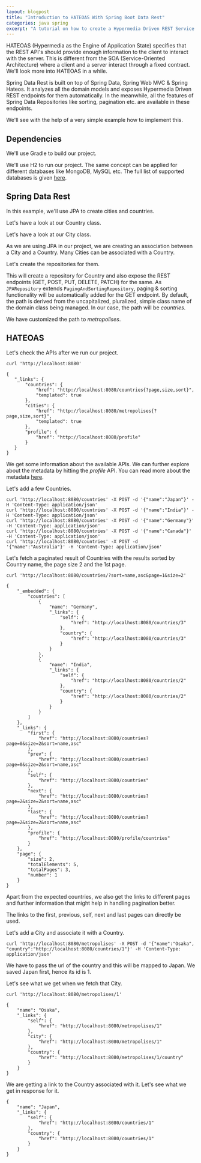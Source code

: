 ```yaml
---
layout: blogpost
title: "Introduction to HATEOAS With Spring Boot Data Rest"
categories: java spring
excerpt: "A tutorial on how to create a Hypermedia Driven REST Service using Spring Boot"
---
```


HATEOAS (Hypermedia as the Engine of Application State) specifies that the REST API's 
should provide enough information to the client to interact with the server. 
This is different from the SOA (Service-Oriented Architecture) where a client 
and a server interact through a fixed contract. We'll look more into HATEOAS in a while.

Spring Data Rest is built on top of Spring Data, Spring Web MVC & Spring Hateos. 
It analyzes all the domain models and exposes Hypermedia Driven REST endpoints 
for them automatically. In the meanwhile, all the features of Spring Data Repositories
like sorting, pagination etc. are available in these endpoints. 

We'll see with the help of a very simple example how to implement this.

## Dependencies

We'll use Gradle to build our project.

<script src="https://gist.github.com/mohitsinha/63bbced7d613c88913ffcbe8cf835054.js"></script>

We'll use H2 to run our project. The same concept can be applied for different databases 
like MongoDB, MySQL etc. The full list of supported databases is given 
[here](https://docs.spring.io/spring-data/rest/docs/current/reference/html/#getting-started.bootstrap).

## Spring Data Rest

In this example, we'll use JPA to create cities and countries.

Let's have a look at our Country class.

<script src="https://gist.github.com/mohitsinha/5133fa2253f56303c817e1247173bc99.js"></script>

Let's have a look at our City class.

<script src="https://gist.github.com/mohitsinha/32d1d95bcd90400c980ea70b7968269d.js"></script>

As we are using JPA in our project, we are creating an association between a City and a Country. 
Many Cities can be associated with a Country.

Let's create the repositories for them.

<script src="https://gist.github.com/mohitsinha/ecfa9307f01184cf04343bc818abf6a1.js"></script>

This will create a repository for Country and also expose the REST endpoints (GET, POST, PUT, DELETE, PATCH) for the same. 
As `JPARepository` extends `PagingAndSortingRepository`, paging & sorting functionality will be automatically added for the GET endpoint. 
By default, the path is derived from the uncapitalized, pluralized, simple class name of the domain class being managed. 
In our case, the path will be _countries_.

<script src="https://gist.github.com/mohitsinha/4909bfffdb1261776f054da98ce56aef.js"></script>

We have customized the path to _metropolises_.

## HATEOAS

Let's check the APIs after we run our project.

`curl 'http://localhost:8080'`

```
{
   "_links": {
       "countries": {
           "href": "http://localhost:8080/countries{?page,size,sort}",
           "templated": true
       },
       "cities": {
           "href": "http://localhost:8080/metropolises{?page,size,sort}",
           "templated": true
       },
       "profile": {
           "href": "http://localhost:8080/profile"
       }
   }
}
```
   
We get some information about the available APIs. We can further explore about the metadata by 
hitting the _profile_ API. You can read more about the metadata 
[here](https://docs.spring.io/spring-data/rest/docs/current/reference/html/#metadata).

Let's add a few Countries.

```
curl 'http://localhost:8080/countries' -X POST -d '{"name":"Japan"}' -H 'Content-Type: application/json'
curl 'http://localhost:8080/countries' -X POST -d '{"name":"India"}' -H 'Content-Type: application/json'
curl 'http://localhost:8080/countries' -X POST -d '{"name":"Germany"}' -H 'Content-Type: application/json'
curl 'http://localhost:8080/countries' -X POST -d '{"name":"Canada"}' -H 'Content-Type: application/json'
curl 'http://localhost:8080/countries' -X POST -d '{"name":"Australia"}' -H 'Content-Type: application/json'
```

Let's fetch a paginated result of Countries with the results sorted by Country name, the 
page size 2 and the 1st page.

`curl 'http://localhost:8080/countries/?sort=name,asc&page=1&size=2'`

```
{
    "_embedded": {
        "countries": [
            {
                "name": "Germany",
                "_links": {
                    "self": {
                        "href": "http://localhost:8080/countries/3"
                    },
                    "country": {
                        "href": "http://localhost:8080/countries/3"
                    }
                }
            },
            {
                "name": "India",
                "_links": {
                    "self": {
                        "href": "http://localhost:8080/countries/2"
                    },
                    "country": {
                        "href": "http://localhost:8080/countries/2"
                    }
                }
            }
        ]
    },
    "_links": {
        "first": {
            "href": "http://localhost:8080/countries?page=0&size=2&sort=name,asc"
        },
        "prev": {
            "href": "http://localhost:8080/countries?page=0&size=2&sort=name,asc"
        },
        "self": {
            "href": "http://localhost:8080/countries"
        },
        "next": {
            "href": "http://localhost:8080/countries?page=2&size=2&sort=name,asc"
        },
        "last": {
            "href": "http://localhost:8080/countries?page=2&size=2&sort=name,asc"
        },
        "profile": {
            "href": "http://localhost:8080/profile/countries"
        }
    },
    "page": {
        "size": 2,
        "totalElements": 5,
        "totalPages": 3,
        "number": 1
    }
}
```

Apart from the expected countries, we also get the links to different pages and 
further information that might help in handling pagination better. 

The links to the first, previous, self, next and last pages can directly be used.

Let's add a City and associate it with a Country.

`curl 'http://localhost:8080/metropolises' -X POST -d '{"name":"Osaka", "country":"http://localhost:8080/countries/1"}' -H 'Content-Type: application/json'`

We have to pass the url of the country and this will be mapped to Japan. 
We saved Japan first, hence its id is 1.

Let's see what we get when we fetch that City.

`curl 'http://localhost:8080/metropolises/1'`

```
{
    "name": "Osaka",
    "_links": {
        "self": {
            "href": "http://localhost:8080/metropolises/1"
        },
        "city": {
            "href": "http://localhost:8080/metropolises/1"
        },
        "country": {
            "href": "http://localhost:8080/metropolises/1/country"
        }
    }
}
```

We are getting a link to the Country associated with it. 
Let's see what we get in response for it. 

```
{
    "name": "Japan",
    "_links": {
        "self": {
            "href": "http://localhost:8080/countries/1"
        },
        "country": {
            "href": "http://localhost:8080/countries/1"
        }
    }
}
```